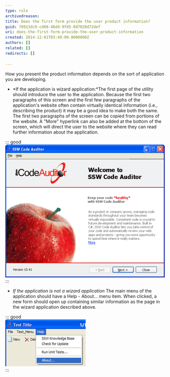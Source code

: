 ```yaml
---
type: rule
archivedreason: 
title: Does the first form provide the user product information?
guid: 76913dc9-cd08-48dd-9fd5-0d7020d72def
uri: does-the-first-form-provide-the-user-product-information
created: 2014-12-01T03:49:09.0000000Z
authors: []
related: []
redirects: []

---
```


How you present the product information depends on the sort of application you are                 developing.

<!--endintro-->

* *If the application is wizard application:*The first page of the utility should introduce the user to the application.
    Because the first two paragraphs of this screen and the first few paragraphs of the application's website often contain virtually identical information (i.e., describing the product) it may be a good idea to make both the same. The first two paragraphs of the screen can be copied from portions of the website.
    A "More" hyperlink can also be added at the bottom of the screen, which will direct the user to the website where they can read further information about the application.

::: good  
![Figure: Good Example - This wizard has an information screen as the first screen](../../assets/CodeAuditorWelcome.gif)  
:::
* *If the application is not a wizard application*
 The main menu of the application should have a Help - About... menu item. When clicked, a new form should open up containing similar information as the page in the wizard application described above.

::: good  
![Figure: Good Example - Help - About... menu item opening the product information](../../assets/HelpAbout.jpg)  
:::
